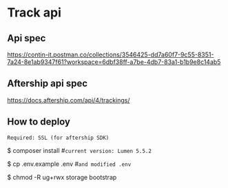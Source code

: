 # Track api

## Api spec

https://contin-it.postman.co/collections/3546425-dd7a60f7-9c55-8351-7a24-8e1ab9347f61?workspace=6dbf38ff-a7be-4db7-83a1-b1b9e8c14ab5

## Aftership api spec

https://docs.aftership.com/api/4/trackings/

## How to deploy

`Required: SSL (for aftership SDK)`

$ composer install #`current version: Lumen 5.5.2`

$ cp .env.example .env #`and modified .env`

$ chmod -R ug+rwx storage bootstrap
